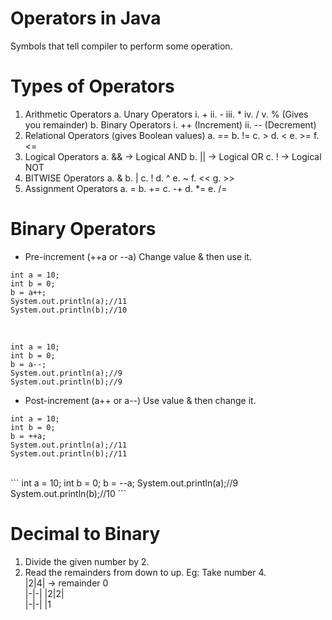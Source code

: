 # Operators in Java
Symbols that tell compiler to perform some operation.
# Types of Operators
1. Arithmetic Operators
    a. Unary Operators
        i. +
        ii. -
        iii. *
        iv. /
        v. % (Gives you remainder)
    b. Binary Operators
        i. ++ (Increment)
        ii. -- (Decrement)
2. Relational Operators (gives Boolean values)
    a. ==
    b. !=
    c. >
    d. <
    e. >=
    f. <=
3. Logical Operators
    a. && -> Logical AND
    b. || -> Logical OR
    c. ! -> Logical NOT
4. BITWISE Operators
    a. &
    b. |
    c. !
    d. ^
    e. ~
    f. <<
    g. >>
5. Assignment Operators
    a. =
    b. +=
    c. -+
    d. *=
    e. /=

# Binary Operators
- Pre-increment (++a or --a)
Change value & then use it.<br>
```
int a = 10;
int b = 0;
b = a++;
System.out.println(a);//11
System.out.println(b);//10
```
<br>

```
int a = 10;
int b = 0;
b = a--;
System.out.println(a);//9
System.out.println(b);//9
```

- Post-increment (a++ or a--)
Use value & then change it.<br>
```
int a = 10;
int b = 0;
b = ++a;
System.out.println(a);//11
System.out.println(b);//11
```
<br>
```
int a = 10;
int b = 0;
b = --a;
System.out.println(a);//9
System.out.println(b);//10
```

# Decimal to Binary
1. Divide the given number by 2.
2. Read the remainders from down to up.
Eg: Take number 4.<br>
|2|4|   -> remainder 0<br>
|-|-|
|2|2|   
|-|-|
 |1